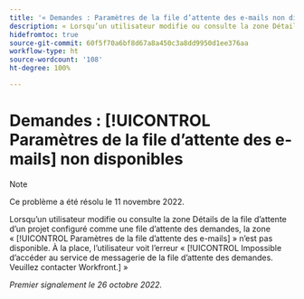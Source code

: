 ```yaml
---
title: '« Demandes : Paramètres de la file d’attente des e-mails non disponibles »'
description: « Lorsqu’un utilisateur modifie ou consulte la zone Détails de la file d’attente d’un projet configuré comme une file d’attente des demandes, la zone Paramètres de la file d’attente des e-mails n’est pas disponible. À la place, l’utilisateur voit l’erreur Impossible d’accéder au service de messagerie de la file d’attente des demandes. Veuillez contacter Workfront. »
hidefromtoc: true
source-git-commit: 60f5f70a6bf8d67a8a450c3a8dd9950d1ee376aa
workflow-type: ht
source-wordcount: '108'
ht-degree: 100%

---
```



# Demandes : [!UICONTROL Paramètres de la file d’attente des e-mails] non disponibles

>[!NOTE]
>
>Ce problème a été résolu le 11 novembre 2022.

Lorsqu’un utilisateur modifie ou consulte la zone Détails de la file d’attente d’un projet configuré comme une file d’attente des demandes, la zone « [!UICONTROL Paramètres de la file d’attente des e-mails] » n’est pas disponible. À la place, l’utilisateur voit l’erreur « [!UICONTROL Impossible d’accéder au service de messagerie de la file d’attente des demandes. Veuillez contacter Workfront.] »

_Premier signalement le 26 octobre 2022._

